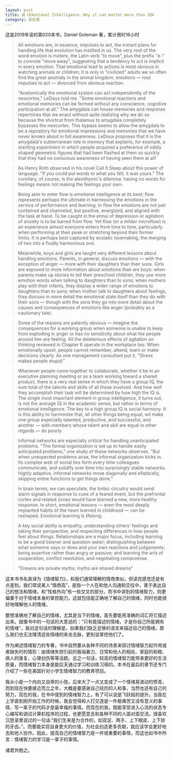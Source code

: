 ```yaml
---
layout: post
title: 读《Emotional Intelligence：Why it can matter more than IQ》
category: 读后感
---
```

这是2019年读的第020本书，Daniel Goleman 著，累计用时16小时

>All emotions are, in essence, impulses to act, the instant plans for handling life that evolution has instilled in us. The very root of the word emotion is motere, the Latin verb "to move", plus the prefix "e-" to connote "move away", suggesting that a tendency to act is implicit in every emotion. That emotional lead to actions is most obvious in watching animals or children; it is only in "civilized" adults we so often find the great anomaly in the animal kingdom, emotions — root impulses to act — divorced from obvious reaction.

>"Anatomically the emotional system can act independently of the neocortex," LeDoux told me. "Some emotional reactions and emotional memories can be formed without any conscience, cognitive participation at all." The amygdala can house memories and response repertoires that we enact without quite realizing why we do so because the shortcut from thalamus to amygdala completely bypasses the neocortex. This bypass seems to allow the amygdala to be a repository for emotional impressions and memories that we have never known about in full awareness. LeDoux proposes that it is the amygdala's subterranean role in memory that explains, for example, a startling experiment in which people acquired a preference of oddly shaped geometric figures that had been flashed at them so quickly that they had no conscious awareness of having seen them at all!

>As Henry Roth observed in his novel Call It Sleep about this power of language. "If you could put words to what you felt, it was yours." The corollary, of course, is the alexithymic's dilemma: having no words for feelings means not making the feelings your own.

>Being able to enter flow is emotional intelligence at its best; flow represents perhaps the ultimate in harnessing the emotions in the service of performance and learning. In flow the emotions are not just contained and channeled, but positive, energized, and aligned with the task at hand. To be caught in the ennui of depression or agitation of anxiety is to be barred from flow. Yet flow (or a milder microflow) is an experience almost everyone enters from time to time, particularly when performing at their peak or stretching beyond their former limits. It is perhaps best captured by ecstatic lovemaking, the merging of two into a fluidly harmonious one.

>Meanwhile, boys and girls are taught very different lessons about handling emotions. Parents, in general, discuss emotions — with the exception of anger — more with their daughters than their sons. Girls are exposed to more information about emotions than are boys: when parents make up stories to tell their preschool children, they use more emotion words when talking to daughters than to sons; when mothers play with their infants, they display a wider range of emotions to daughters than to sons; when mother talk to daughters about feelings, they discuss in more detail the emotional state itself than they do with their sons — though with the sons they go into more detail about the causes and consequences of emotions like anger (probably as a cautionary tale).

>Some of the reasons are patently obvious — imagine the consequences for a working group when someone is unable to keep from exploding in anger or has no sensitivity about what the people around him are feeling. All the deleterious effects of agitation on thinking reviewed in Chapter 6 operate in the workplace too: When emotionally upset, people cannot remember, attend, learn or make decisions clearly. As one management consultant put it, "Stress makes people stupid."

>Whenever people come together to collaborate, whether it be in an executive planning meeting or as a team working toward a shared product, there is a very real sense in which they have a group IQ, the sum total of the talents and skills of all those involved. And how well they accomplish their task will be determined by how high the IQ is. The single most important element in group intelligence, it turns out, is not the average IQ in the academic sense, but rather in terms of emotional intelligence. The key to a high group IQ is social harmony. It is this ability to harmonize that, all other things being equal, wil make one group especially talented, productive, and successful, and another — with members whose talent and skill are equal in other regards — do poorly.

>Informal networks are especially critical for handling unanticipated problems. "The formal organization is set up to handle easily anticipated problems," one study of these networks observes. "But when unexpected problems arise, the informal organization kicks in. Its complex web of social ties form every time colleagues communicate, and solidify over time into surprisingly stable networks. Highly adaptive, informal networks move diagonally and elliptically, skipping entire functions to get things done."

>In brain terms, we can speculate, the limbic circuitry would send alarm signals in response to cues of a feared event, but the prefrontal cortex and related zones would have learned a new, more healthy response. In short, emotional lessons — even the most deeply implanted habits of the heart learned in childhood — can be reshaped. Emotional learning is lifelong.

>A key social ability is empathy, understanding others' feelings and taking their perspective, and respecting differences in how people feel about things. Relationships are a major focus, including learning to be a good listener and question-asker; distinguishing between what someone says or does and your own reactions and judgements; being assertive rather than angry or passive; and learning the arts of cooperation, conflict resolution, and negotiating compromise.

>"Dreams are private myths; myths are shared dreams"

这本书书名直译为《情绪智力》，和我们通常理解的情商类似，但读完感觉还是有点差别。我们常说某人“情商高”，是指一个人在和他人沟通和交往中，善于表达自己的想法和情绪，和“性格外向”有一些交叉的部分。而书中讲到的情绪智力，则更偏重于对于情绪本身的掌控能力，这就包括能正确地了解自己的情绪，同时也能很好地理解他人的情绪。

要想准确地了解自己的情绪，尤其是当下的情绪，首先要能用准确的词汇将它描述出来。就像书中的一句话的大意说的：“只有能描述的情绪，才是你自己所能拥有的情绪”，我对这句话的理解是，如果我们缺乏足够的语言来描述自己的情绪，那么我们也无法理清这些情绪的来龙去脉，更别说掌控他们了。

作为阐述情绪智力的专著，书中自然要从各种不同的场景来探讨情绪智力起作用或者缺失时的情形：由情绪失控引起的极端暴力、日常和他人的相处、家庭的和睦、病人的康复、心理创伤等等话题。总之一句话，较高的情绪智力能带来更好的生活质量，而情绪智力本身是能后天通过学习和训练习得的。本书在最后的章节还专门介绍了一些在美国针对小学生情绪智力的教育项目。

我从小是一个内向又自卑的小孩，后来大了一点又变成了一个情绪易波动的愤青。而到现在快要接近而立之年，大概是要感谢自己经历的人和事，当然也还有自己的努力，现在的我，在书中提到的情绪智力上，有了可以说是飞跃般的提升。当我在上学直到刚开始工作的时候，我会觉得和人打交道是一件极痛苦又没有意义的事情，写一辈子的代码才是最幸福的事情。而现在的我，既能享受进入心流的状态专心编写和调试计算机程序的过程，也更愿意去和各种不同的人面对面交流。很喜欢沉思录里说过的一句话:“我们生来是为合作的，如双足、两手、上下眼皮、上下排的牙齿。”。而要能实现自身更大的价值，为社会创造更多贡献，就应该学会更好地去和他人协作。因此，提高自己的情绪智力是一件很重要的事情，而这也如书中所言：情绪智力的学习是一辈子的事情。

诸君共勉之。
